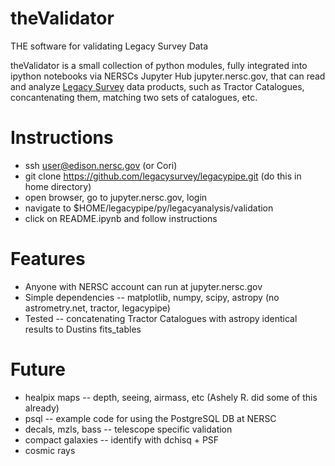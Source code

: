 # theValidator
THE software for validating Legacy Survey Data

theValidator is a small collection of python modules, fully integrated into ipython notebooks via NERSCs Jupyter Hub jupyter.nersc.gov, that can read and analyze [Legacy Survey](http://legacysurvey.org/) data products, such as Tractor Catalogues, concantenating them, matching two sets of catalogues, etc. 

Instructions
============

- ssh user@edison.nersc.gov (or Cori)
- git clone https://github.com/legacysurvey/legacypipe.git (do this in home directory)
- open browser, go to jupyter.nersc.gov, login
- navigate to $HOME/legacypipe/py/legacyanalysis/validation
- click on README.ipynb and follow instructions

Features
========

- Anyone with NERSC account can run at jupyter.nersc.gov 
- Simple dependencies -- matplotlib, numpy, scipy, astropy (no astrometry.net, tractor, legacypipe)
- Tested -- concatenating Tractor Catalogues with astropy identical results to Dustins fits_tables

Future
========

- healpix maps -- depth, seeing, airmass, etc (Ashely R. did some of this already) 
- psql -- example code for using the PostgreSQL DB at NERSC
- decals, mzls, bass -- telescope specific validation
- compact galaxies -- identify with dchisq + PSF 
- cosmic rays 
